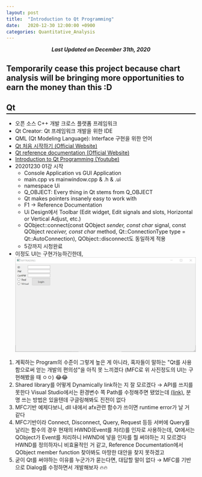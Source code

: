 ```yaml
---
layout: post
title:  "Introduction to Qt Programming"
date:   2020-12-30 12:00:00 +0900
categories: Quantitative_Analysis
---
```


<div style="text-align: center"><i><b>Last Updated on December 31th, 2020</b></i></div>

## Temporarily cease this project because chart analysis will be bringing more opportunities to earn the money than this :D 
## Qt
<hr style="height: 2px; border:none; margin-top: -1em; margin-bottom:0.5em; padding: 0; background:black">

* 오픈 소스 C++ 개발 크로스 플랫폼 프레임워크
* Qt Creator: Qt 프레임워크 개발을 위한 IDE
* QML (Qt Modeling Language): Interface 구현을 위한 언어
* [Qt 처음 시작하기 (Official Website)](https://doc.qt.io/qt-5/gettingstarted.html)
* [Qt reference documentation (Official Website)](https://doc.qt.io/qt-5/reference-overview.html)
* [Introduction to Qt Programming (Youtube)](https://www.youtube.com/watch?v=6KtOzh0StTc&list=PL2D1942A4688E9D63)
* 20201230 01강 시작   
    * Console Application vs GUI Application
    * main.cpp vs mainwindow.cpp & .h & .ui
    * namespace Ui
    * Q_OBJECT: Every thing in Qt stems from Q_OBJECT
    * Qt makes pointers insanely easy to work with
    * F1 &rarr; Reference Documentation
    * Ui Design에서 Toolbar (Edit widget, Edit signals and slots, Horizontal or Vertical Adjust, etc.)
    * QObject::connect(const QObject *sender, const char* signal, const QObject *receiver, const char* method, Qt::ConnectionType type = Qt::AutoConnection), QObject::disconnect도 동일하게 적용
    * 5강까지 시청완료
* 이정도 UI는 구현가능하긴한데,   
    <img src="/img/example_qt.JPG">   
1. 계획하는 Program의 수준이 그렇게 높은 게 아니라, 혹자들이 말하는 "Qt를 사용함으로써 얻는 개발의 편의성"을 아직 못 느끼겠다   (MFC로 위 사진정도의 UI는 구현해봤을 때 ㅇㅇ) &#128514;&#128514; 
2. Shared library를 어떻게 Dynamically link하는 지 잘 모르겠다 &rarr; API를 쓰지를 못한다
Visual Studio에서는 환경변수 쪽 Path를 수정해주면 됐었는데 [(link)](https://m.blog.naver.com/PostView.nhn?blogId=sharonichoya&logNo=220817543315&proxyReferer=https:%2F%2Fwww.google.com%2F), 분명 쓰는 방법은 있을텐데 구글링해봐도 진전이 없다   
3. MFC기반 예제다보니, dll 내에서 afx관련 함수가 쓰이면 runtime error가 날 거 같다
4. MFC기반이라 Connect, Disconnect, Query, Request 등등 서버에 Query를 날리는 함수의 경우 현재의 HWND(Event를 처리)를 인자로 사용하는데, Qt에서는 QObject가 Event를 처리하니 HWND에 넣을 인자를 뭘 써야하는 지 모르겠다
HWND를 정의하자니 비효율적인 거 같고, Reference Documentation에서 QObject member function 찾아봐도 마땅한 대안을 찾지 못하겠고   
5. 굳이 Qt를 써야하는 이유를 누군가가 묻는다면, 대답할 말이 없다
&rarr; MFC를 기반으로 Dialog를 수정하면서 개발해보자 &#128293;&#128293;